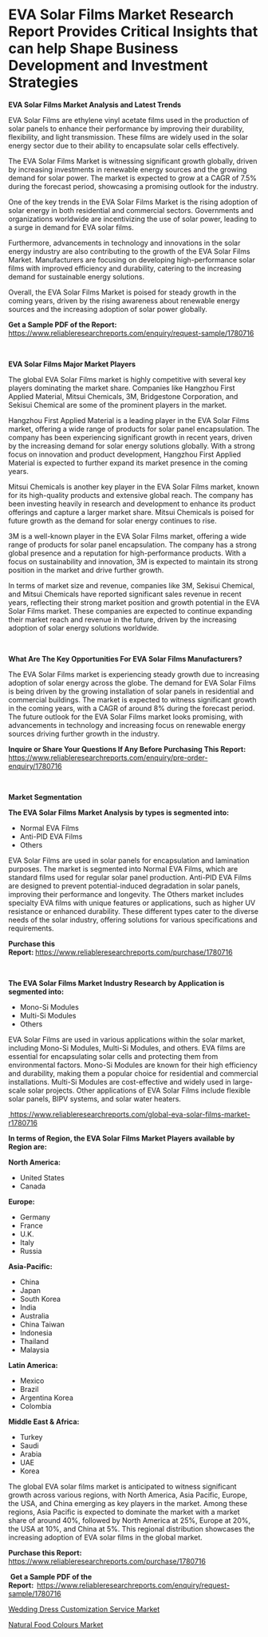 <p><h1>EVA Solar Films Market Research Report Provides Critical Insights that can help Shape Business Development and Investment Strategies</h1></p><p><strong>EVA Solar Films Market Analysis and Latest Trends</strong></p>
<p><p>EVA Solar Films are ethylene vinyl acetate films used in the production of solar panels to enhance their performance by improving their durability, flexibility, and light transmission. These films are widely used in the solar energy sector due to their ability to encapsulate solar cells effectively.</p><p>The EVA Solar Films Market is witnessing significant growth globally, driven by increasing investments in renewable energy sources and the growing demand for solar power. The market is expected to grow at a CAGR of 7.5% during the forecast period, showcasing a promising outlook for the industry.</p><p>One of the key trends in the EVA Solar Films Market is the rising adoption of solar energy in both residential and commercial sectors. Governments and organizations worldwide are incentivizing the use of solar power, leading to a surge in demand for EVA solar films.</p><p>Furthermore, advancements in technology and innovations in the solar energy industry are also contributing to the growth of the EVA Solar Films Market. Manufacturers are focusing on developing high-performance solar films with improved efficiency and durability, catering to the increasing demand for sustainable energy solutions.</p><p>Overall, the EVA Solar Films Market is poised for steady growth in the coming years, driven by the rising awareness about renewable energy sources and the increasing adoption of solar power globally.</p></p>
<p><strong>Get a Sample PDF of the Report:&nbsp;</strong> <a href="https://www.reliableresearchreports.com/enquiry/request-sample/1780716">https://www.reliableresearchreports.com/enquiry/request-sample/1780716</a></p>
<p>&nbsp;</p>
<p><strong>EVA Solar Films Major Market Players</strong></p>
<p><p>The global EVA Solar Films market is highly competitive with several key players dominating the market share. Companies like Hangzhou First Applied Material, Mitsui Chemicals, 3M, Bridgestone Corporation, and Sekisui Chemical are some of the prominent players in the market.</p><p>Hangzhou First Applied Material is a leading player in the EVA Solar Films market, offering a wide range of products for solar panel encapsulation. The company has been experiencing significant growth in recent years, driven by the increasing demand for solar energy solutions globally. With a strong focus on innovation and product development, Hangzhou First Applied Material is expected to further expand its market presence in the coming years.</p><p>Mitsui Chemicals is another key player in the EVA Solar Films market, known for its high-quality products and extensive global reach. The company has been investing heavily in research and development to enhance its product offerings and capture a larger market share. Mitsui Chemicals is poised for future growth as the demand for solar energy continues to rise.</p><p>3M is a well-known player in the EVA Solar Films market, offering a wide range of products for solar panel encapsulation. The company has a strong global presence and a reputation for high-performance products. With a focus on sustainability and innovation, 3M is expected to maintain its strong position in the market and drive further growth.</p><p>In terms of market size and revenue, companies like 3M, Sekisui Chemical, and Mitsui Chemicals have reported significant sales revenue in recent years, reflecting their strong market position and growth potential in the EVA Solar Films market. These companies are expected to continue expanding their market reach and revenue in the future, driven by the increasing adoption of solar energy solutions worldwide.</p></p>
<p>&nbsp;</p>
<p><strong>What Are The Key Opportunities For EVA Solar Films Manufacturers?</strong></p>
<p><p>The EVA Solar Films market is experiencing steady growth due to increasing adoption of solar energy across the globe. The demand for EVA Solar Films is being driven by the growing installation of solar panels in residential and commercial buildings. The market is expected to witness significant growth in the coming years, with a CAGR of around 8% during the forecast period. The future outlook for the EVA Solar Films market looks promising, with advancements in technology and increasing focus on renewable energy sources driving further growth in the industry.</p></p>
<p><strong>Inquire or Share Your Questions If Any Before Purchasing This Report:</strong> <a href="https://www.reliableresearchreports.com/enquiry/pre-order-enquiry/1780716">https://www.reliableresearchreports.com/enquiry/pre-order-enquiry/1780716</a></p>
<p>&nbsp;</p>
<p><strong>Market Segmentation</strong></p>
<p><strong>The EVA Solar Films Market Analysis by types is segmented into:</strong></p>
<p><ul><li>Normal EVA Films</li><li>Anti-PID EVA Films</li><li>Others</li></ul></p>
<p><p>EVA Solar Films are used in solar panels for encapsulation and lamination purposes. The market is segmented into Normal EVA Films, which are standard films used for regular solar panel production. Anti-PID EVA Films are designed to prevent potential-induced degradation in solar panels, improving their performance and longevity. The Others market includes specialty EVA films with unique features or applications, such as higher UV resistance or enhanced durability. These different types cater to the diverse needs of the solar industry, offering solutions for various specifications and requirements.</p></p>
<p><strong>Purchase this Report:&nbsp;</strong><a href="https://www.reliableresearchreports.com/purchase/1780716">https://www.reliableresearchreports.com/purchase/1780716</a></p>
<p>&nbsp;</p>
<p><strong>The EVA Solar Films Market Industry Research by Application is segmented into:</strong></p>
<p><ul><li>Mono-Si Modules</li><li>Multi-Si Modules</li><li>Others</li></ul></p>
<p><p>EVA Solar Films are used in various applications within the solar market, including Mono-Si Modules, Multi-Si Modules, and others. EVA films are essential for encapsulating solar cells and protecting them from environmental factors. Mono-Si Modules are known for their high efficiency and durability, making them a popular choice for residential and commercial installations. Multi-Si Modules are cost-effective and widely used in large-scale solar projects. Other applications of EVA Solar Films include flexible solar panels, BIPV systems, and solar water heaters.</p></p>
<p><a href="https://www.reliableresearchreports.com/global-eva-solar-films-market-r1780716">&nbsp;https://www.reliableresearchreports.com/global-eva-solar-films-market-r1780716</a></p>
<p><strong>In terms of Region, the EVA Solar Films Market Players available by Region are:</strong></p>
<p>
    <p> <strong> North America: </strong>
        <ul>
            <li>United States</li>
            <li>Canada</li>
        </ul>
        </p> 
    <p> <strong> Europe: </strong>
        <ul>
            <li>Germany</li>
            <li>France</li>
            <li>U.K.</li>
            <li>Italy</li>
            <li>Russia</li>
        </ul>
        </p> 
    <p> <strong> Asia-Pacific: </strong>
        <ul>
            <li>China</li>
            <li>Japan</li>
            <li>South Korea</li>
            <li>India</li>
            <li>Australia</li>
            <li>China Taiwan</li>
            <li>Indonesia</li>
            <li>Thailand</li>
            <li>Malaysia</li>
        </ul>
        </p> 
    <p> <strong> Latin America: </strong>
        <ul>
            <li>Mexico</li>
            <li>Brazil</li>
            <li>Argentina Korea</li>
            <li>Colombia</li>
        </ul>
        </p> 
    <p> <strong> Middle East & Africa: </strong>
        <ul>
            <li>Turkey</li>
            <li>Saudi</li>
            <li>Arabia</li>
            <li>UAE</li>
            <li>Korea</li>
        </ul>
    </p>
    </p>
<p><p>The global EVA solar films market is anticipated to witness significant growth across various regions, with North America, Asia Pacific, Europe, the USA, and China emerging as key players in the market. Among these regions, Asia Pacific is expected to dominate the market with a market share of around 40%, followed by North America at 25%, Europe at 20%, the USA at 10%, and China at 5%. This regional distribution showcases the increasing adoption of EVA solar films in the global market.</p></p>
<p><strong>Purchase this Report: </strong><a href="https://www.reliableresearchreports.com/purchase/1780716">https://www.reliableresearchreports.com/purchase/1780716</a></p>
<p>&nbsp;<strong>Get a Sample PDF of the Report:&nbsp;&nbsp;</strong><a href="https://www.reliableresearchreports.com/enquiry/request-sample/1780716">https://www.reliableresearchreports.com/enquiry/request-sample/1780716</a></p>
<p><strong></strong></p>
<p><p><a href="https://issuu.com/reportprime-2/docs/wedding-dress-customization-service-market-size-20">Wedding Dress Customization Service Market</a></p><p><a href="https://github.com/haroldWarren626/Market-Research-Report-List-1/blob/main/natural-food-colours-market.md">Natural Food Colours Market</a></p></p>